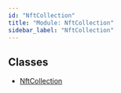 ```yaml
---
id: "NftCollection"
title: "Module: NftCollection"
sidebar_label: "NftCollection"
---
```


## Classes

- [NftCollection](../../../../../../classes/API/Entities/Asset/NonFungible/NftCollection/NftCollection.md)
